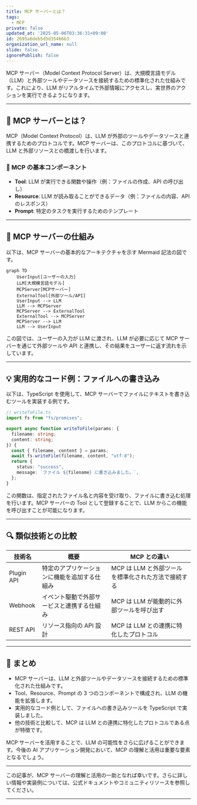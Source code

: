 ```yaml
---
title: MCP サーバーとは？
tags:
  - MCP
private: false
updated_at: '2025-05-06T03:36:31+09:00'
id: 2695a6deb5d5d35466b3
organization_url_name: null
slide: false
ignorePublish: false
---
```


MCP サーバー（Model Context Protocol Server）は、大規模言語モデル（LLM）と外部ツールやデータソースを接続するための標準化された仕組みです。これにより、LLM がリアルタイムで外部情報にアクセスし、実世界のアクションを実行できるようになります。

---

## 🧠 MCP サーバーとは？

MCP（Model Context Protocol）は、LLM が外部のツールやデータソースと連携するためのプロトコルです。MCP サーバーは、このプロトコルに基づいて、LLM と外部リソースとの橋渡しを行います。

### 🧩 MCP の基本コンポーネント

- **Tool**: LLM が実行できる関数や操作（例：ファイルの作成、API の呼び出し）
- **Resource**: LLM が読み取ることができるデータ（例：ファイルの内容、API のレスポンス）
- **Prompt**: 特定のタスクを実行するためのテンプレート

---

## 🔧 MCP サーバーの仕組み

以下は、MCP サーバーの基本的なアーキテクチャを示す Mermaid 記法の図です。

```mermaid
graph TD
    UserInput[ユーザーの入力]
    LLM[大規模言語モデル]
    MCPServer[MCPサーバー]
    ExternalTool[外部ツール/API]
    UserInput --> LLM
    LLM --> MCPServer
    MCPServer --> ExternalTool
    ExternalTool --> MCPServer
    MCPServer --> LLM
    LLM --> UserInput
```

この図では、ユーザーの入力が LLM に渡され、LLM が必要に応じて MCP サーバーを通じて外部ツールや API と連携し、その結果をユーザーに返す流れを示しています。

---

## 💡 実用的なコード例：ファイルへの書き込み

以下は、TypeScript を使用して、MCP サーバーでファイルにテキストを書き込むツールを実装する例です。

```typescript
// writeToFile.ts
import fs from "fs/promises";

export async function writeToFile(params: {
  filename: string;
  content: string;
}) {
  const { filename, content } = params;
  await fs.writeFile(filename, content, "utf-8");
  return {
    status: "success",
    message: `ファイル ${filename} に書き込みました。`,
  };
}
```

この関数は、指定されたファイル名と内容を受け取り、ファイルに書き込む処理を行います。MCP サーバーの Tool として登録することで、LLM からこの機能を呼び出すことが可能になります。

---

## 🔍 類似技術との比較

| 技術名     | 概要                                         | MCP との違い                                        |
| ---------- | -------------------------------------------- | --------------------------------------------------- |
| Plugin API | 特定のアプリケーションに機能を追加する仕組み | MCP は LLM と外部ツールを標準化された方法で接続する |
| Webhook    | イベント駆動で外部サービスと連携する仕組み   | MCP は LLM が能動的に外部ツールを呼び出す           |
| REST API   | リソース指向の API 設計                      | MCP は LLM との連携に特化したプロトコル             |

---

## 📝 まとめ

- MCP サーバーは、LLM と外部ツールやデータソースを接続するための標準化された仕組みです。
- Tool、Resource、Prompt の 3 つのコンポーネントで構成され、LLM の機能を拡張します。
- 実用的なコード例として、ファイルへの書き込みツールを TypeScript で実装しました。
- 他の技術と比較して、MCP は LLM との連携に特化したプロトコルである点が特徴です。

MCP サーバーを活用することで、LLM の可能性をさらに広げることができます。今後の AI アプリケーション開発において、MCP の理解と活用は重要な要素となるでしょう。

---

この記事が、MCP サーバーの理解と活用の一助となれば幸いです。さらに詳しい情報や実装例については、公式ドキュメントやコミュニティリソースを参照してください。

---
